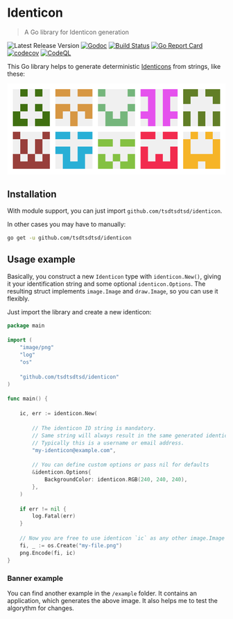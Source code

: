 # Identicon

> A Go library for Identicon generation

![Latest Release Version][shields-version-img]
[![Godoc][godoc-image]][godoc-url]
[![Build Status][travis-image]][travis-url]
[![Go Report Card][grc-image]][grc-url]
[![codecov][codecov-image]][codecov-url]
[![CodeQL](https://github.com/tsdtsdtsd/identicon/actions/workflows/codeql-analysis.yml/badge.svg?branch=master)](https://github.com/tsdtsdtsd/identicon/actions/workflows/codeql-analysis.yml)

This Go library helps to generate deterministic [Identicons][identicon-wiki] from strings, like these:

![Example Banner](identicon-banner.png "Example Banner")

## Installation

With module support, you can just import `github.com/tsdtsdtsd/identicon`.

In other cases you may have to manually:
```sh
go get -u github.com/tsdtsdtsd/identicon
```

## Usage example

Basically, you construct a new `Identicon` type with `identicon.New()`, giving it your identification string and some optional `identicon.Options`. 
The resulting struct implements `image.Image` and `draw.Image`, so you can use it flexibly.

Just import the library and create a new identicon:

```go
package main

import (
    "image/png"
    "log"
    "os"
    
    "github.com/tsdtsdtsd/identicon"
) 

func main() {
    
    ic, err := identicon.New(
        
        // The identicon ID string is mandatory.
        // Same string will always result in the same generated identicon.
        // Typically this is a username or email address.
        "my-identicon@example.com",
        
        // You can define custom options or pass nil for defaults
        &identicon.Options{
	        BackgroundColor: identicon.RGB(240, 240, 240),
	    },
    )
    
    if err != nil {
	    log.Fatal(err)
    }
    
    // Now you are free to use identicon `ic` as any other image.Image or draw.Image interface
    fi, _ := os.Create("my-file.png")
    png.Encode(fi, ic)
}
```

### Banner example

You can find another example in the `/example` folder. It contains an application, which generates the above image.
It also helps me to test the algorythm for changes.

<!-- Markdown link & img dfn's -->
[grc-image]: https://goreportcard.com/badge/github.com/tsdtsdtsd/identicon
[grc-url]: https://goreportcard.com/report/github.com/tsdtsdtsd/identicon
[godoc-image]: https://godoc.org/github.com/tsdtsdtsd/identicon?status.svg
[godoc-url]: https://godoc.org/github.com/tsdtsdtsd/identicon
[travis-image]: https://travis-ci.org/tsdtsdtsd/identicon.svg?branch=master
[travis-url]: https://travis-ci.org/tsdtsdtsd/identicon
[codecov-image]: https://codecov.io/gh/tsdtsdtsd/identicon/branch/master/graph/badge.svg
[codecov-url]: https://codecov.io/gh/tsdtsdtsd/identicon
[shields-version-img]: https://img.shields.io/github/v/release/tsdtsdtsd/identicon
[identicon-wiki]: https://en.wikipedia.org/wiki/Identicon
